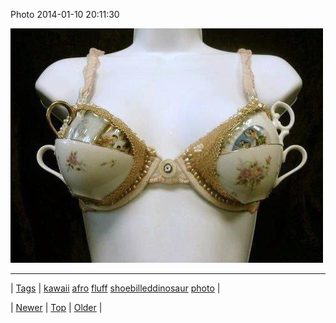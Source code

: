 <!--
title: Photo 2014-01-10 20
date: 2020-06-28T15:27:00.243Z
tags: kawaii, afro, fluff, shoebilleddinosaur, photo
-->


Photo 2014-01-10 20:11:30

![](72893992943-0.jpg)

<!--BOTTOM-POST-NAVIGATION-->
---

| [Tags](tags.md) | [kawaii](tag-kawaii.md) [afro](tag-afro.md) [fluff](tag-fluff.md) [shoebilleddinosaur](tag-shoebilleddinosaur.md) [photo](tag-photo.md) |

| [Newer](72893061019.md) | [Top](index.md) | [Older](72895863259.md) |